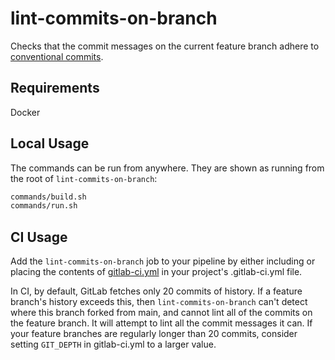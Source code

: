 # lint-commits-on-branch

Checks that the commit messages on the current feature branch adhere to
[conventional commits](https://www.conventionalcommits.org/en/v1.0.0/).

## Requirements

Docker

## Local Usage

The commands can be run from anywhere. They are shown as running from the
root of `lint-commits-on-branch`:

```bash
commands/build.sh
commands/run.sh
```

## CI Usage

Add the `lint-commits-on-branch` job to your pipeline by either including or
placing the contents
of [gitlab-ci.yml](./gitlab-ci.yml) in your project's .gitlab-ci.yml file.

In CI, by default, GitLab fetches only 20 commits of history. If a feature
branch's history exceeds this, then `lint-commits-on-branch` can't detect
where this branch forked from main, and cannot lint all of the commits on
the feature branch. It will attempt to lint all the commit messages it can.
If your feature branches are regularly longer than 20 commits, consider
setting `GIT_DEPTH` in gitlab-ci.yml to a larger value.
